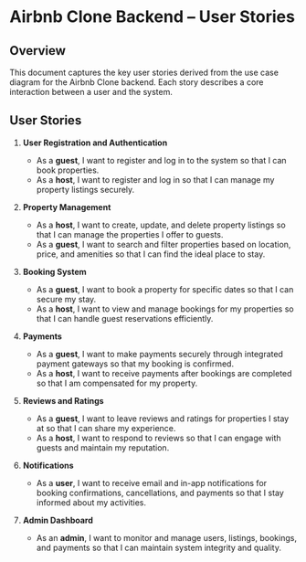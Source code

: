# Airbnb Clone Backend – User Stories

## Overview
This document captures the key user stories derived from the use case diagram for the Airbnb Clone backend. Each story describes a core interaction between a user and the system.

## User Stories

1. **User Registration and Authentication**
   - As a **guest**, I want to register and log in to the system so that I can book properties.
   - As a **host**, I want to register and log in so that I can manage my property listings securely.

2. **Property Management**
   - As a **host**, I want to create, update, and delete property listings so that I can manage the properties I offer to guests.
   - As a **guest**, I want to search and filter properties based on location, price, and amenities so that I can find the ideal place to stay.

3. **Booking System**
   - As a **guest**, I want to book a property for specific dates so that I can secure my stay.
   - As a **host**, I want to view and manage bookings for my properties so that I can handle guest reservations efficiently.

4. **Payments**
   - As a **guest**, I want to make payments securely through integrated payment gateways so that my booking is confirmed.
   - As a **host**, I want to receive payments after bookings are completed so that I am compensated for my property.

5. **Reviews and Ratings**
   - As a **guest**, I want to leave reviews and ratings for properties I stay at so that I can share my experience.
   - As a **host**, I want to respond to reviews so that I can engage with guests and maintain my reputation.

6. **Notifications**
   - As a **user**, I want to receive email and in-app notifications for booking confirmations, cancellations, and payments so that I stay informed about my activities.

7. **Admin Dashboard**
   - As an **admin**, I want to monitor and manage users, listings, bookings, and payments so that I can maintain system integrity and quality.